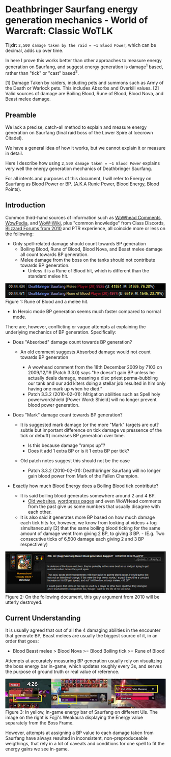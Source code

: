 # Deathbringer Saurfang energy generation mechanics - World of Warcraft: Classic WoTLK

**Tl;dr:** 
`2,500 damage taken by the raid = ~1 Blood Power`, which can be decimal, adds up over time.

In here I prove this works better than other approaches to measure energy generation on Saurfang, and suggest energy generation is damage<sup>1</sup> based, rather than "tick" or "cast" based<sup>2</sup>.

[1] Damage Taken by raiders, including pets and summons such as Army of the Death or Warlock pets. This includes Absorbs and Overkill values.
[2] Valid sources of damage are Boiling Blood, Rune of Blood, Blood Nova, and Beast melee damage.

## Preamble

We lack a precise, catch-all method to explain and measure energy generation on Saurfang (final raid boss of the Lower Spire at Icecrown Citadel). 

We have a general idea of how it works, but we cannot explain it or measure in detail.

Here I describe how using `2,500 damage taken = ~1 Blood Power` explains very well the energy generation mechanics of Deathbringer Saurfang.

For all intents and purposes of this document, I will refer to Energy on Saurfang as Blood Power or BP.
(A.K.A Runic Power, Blood Energy, Blood Points). 

## Introduction

Common third-hand sources of information such as [WoWhead Comments](https://www.wowhead.com/wotlk/npc=37813/deathbringer-saurfang#comments), [WowPedia](https://wowpedia.fandom.com/wiki/Deathbringer_Saurfang), and [WoW-Wiki](https://wowwiki-archive.fandom.com/wiki/Deathbringer_Saurfang), plus "common knowledge" from Class Discords, [Blizzard Forums from 2010](https://web.archive.org/web/20100213045756/http://forums.worldofwarcraft.com/thread.html?topicId=22749002374&sid=1&pageNo=1) and PTR experience, all coincide more or less on the following:

- Only spell-related damage should count towards BP generation
    - Boiling Blood, Rune of Blood, Blood Nova, and Beast melee damage all count towards BP generation.
    - Melee damage from the boss on the tanks should not contribute towards BP generation. 
        - Unless it is a Rune of Blood hit, which is different than the standard melee hit.
<img src="_img/BloodRune_damage.png" />
Figure 1: Rune of Blood and a melee hit.


- In Heroic mode BP generation seems much faster compared to normal mode.

There are, however, conflicting or vague attempts at explaining the underlying mechanics of BP generation. Specifically: 

- Does "Absorbed" damage count towards BP generation?
    - An old comment suggests Absorbed damage would not count towards BP generation
    
        - A wowhead comment from the 18th December 2009 by 7103 on 2009/12/19 (Patch 3.3.0) says "he doesn't gain BP unless he actually deals damage, meaning a disc priest perma-bubbling our tank and our add kiters doing a stellar job resulted in him only having one mark up when he died."
        - Patch 3.3.2 (2010-02-01): Mitigation abilities such as Spell holy powerwordshield [Power Word: Shield] will no longer prevent blood power generation.
    
- Does "Mark" damage count towards BP generation?
    - It is suggested mark damage (or the more "Mark" targets are out? subtle but important difference on tick damage vs pressence of the tick or debuff) increases BP generation over time.
    
        - Is this because damage "ramps up"? 
        - Does it add 1 extra BP or is it 1 extra BP per tick? 
    - Old patch notes suggest this should not be the case
        - Patch 3.3.2 (2010-02-01): Deathbringer Saurfang will no longer gain blood power from Mark of the Fallen Champion.
         

- Exactly how much Blood Energy does a Boiling Blood tick contribute? 
    - It is said boiling blood generates somewhere around 2 and 4 BP. 
        - [Old websites](https://typehforheals.com/raid-strategies/wrath-of-the-lich-king/icecrown-citadel/deathbringer-saurfang/#:~:text=Besides%20Blood%20Nova%2C%20Saurfang%20will%20be%20casting%20Boiling,or%20Divine%20Shield%20this%20should%20be%20done%20immediately), [wordpress pages](https://dontstandinthefire.wordpress.com/tactics/icecrown-citadel/deathbringer-saurfang-10-man/) and even WoWHead comments from the past give us some numbers that usually disagree with each other.
    - It is also said it generates more BP based on how much damage each tick hits for, however, we know from looking at videos + log simultaneously [2] that the same boiling blood ticking for the same amount of damage went from giving 2 BP, to giving 3 BP. 
          - (E.g. Two consecutive ticks of 6,500 damage each giving 2 and 3 BP respectively)
      
<img src="_img/Forum_comment_2010.png" />
Figure 2: On the following document, this guy argument from 2010 will be utterly destroyed. 

## Current Understanding

It is usually agreed that out of all the 4 damaging abilities in the encounter that generate BP, Beast melees are usually the biggest source of it, in an order that goes:

  - Blood Beast melee > Blood Nova >= Blood Boiling tick >= Rune of Blood 

Attempts at accurately measuring BP generation usually rely on visualizing the boss energy bar in-game, which updates roughly every 3s, and serves the purpose of ground truth or real value of reference.

<img src="_img/Saurfang_energy_bar_ingame.jpg" />
Figure 3: In yellow, in-game energy bar of Saurfang on different UIs. The image on the right is Fojji's Weakaura displaying the Energy value separately from the Boss Frame.

However, attempts at assigning a BP value to each damage taken from Saurfang have always resulted in inconsistent, non-preproduceable weigthings, that rely in a lot of caveats and conditions for one spell to fit the energy gains we see in-game. 

